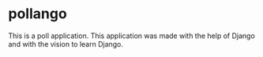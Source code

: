 # pollango
This is a poll application. This application was made with the help of Django and with the vision to learn Django. 
